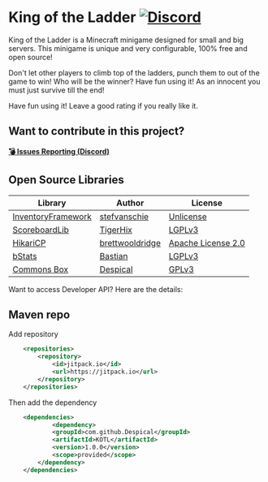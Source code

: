 # King of the Ladder [![Discord](https://img.shields.io/discord/345628548716822530.svg?color=7289DA&label=discord)](https://discord.gg/Vhyy4HA)
King of the Ladder is a Minecraft minigame designed for small and big servers. This minigame is unique and very configurable, 100% free and open source! 

Don't let other players to climb top of the ladders, punch them to out of the game to win! Who will be the winner? Have fun using it!
As an innocent you must just survive till the end!

Have fun using it! Leave a good rating if you really like it.

## Want to contribute in this project?
[**💣 Issues Reporting (Discord)**](https://discordapp.com/invite/Vhyy4HA)

## Open Source Libraries
| Library                                                     | Author                                          | License                                                                    |
|-------------------------------------------------------------|-------------------------------------------------|----------------------------------------------------------------------------|
| [InventoryFramework](https://github.com/stefvanschie/IF/)   | [stefvanschie](https://github.com/stefvanschie) | [Unlicense](https://github.com/stefvanschie/IF/blob/master/LICENSE)        |
| [ScoreboardLib](https://github.com/TigerHix/ScoreboardLib/) | [TigerHix](https://github.com/TigerHix)         | [LGPLv3](https://github.com/TigerHix/ScoreboardLib/blob/master/LICENSE)    |
| [HikariCP](https://github.com/brettwooldridge/HikariCP)     | [brettwooldridge](https://github.com/brettwooldridge) | [Apache License 2.0](https://github.com/brettwooldridge/HikariCP/blob/dev/LICENSE) |
| [bStats](https://github.com/Bastian/bStats-Metrics)         | [Bastian](https://github.com/Bastian)           | [LGPLv3](https://github.com/Bastian/bStats-Metrics/blob/master/LICENSE)    |
| [Commons Box](https://github.com/Despical/Commons-Box)        | [Despical](https://github.com/Despical)             | [GPLv3](https://github.com/Despical/Commons-Box/blob/master/LICENSE.md)      |

Want to access Developer API? Here are the details:

## Maven repo
Add repository
```xml
    <repositories>
        <repository>
            <id>jitpack.io</id>
            <url>https://jitpack.io</url>
        </repository>
    </repositories>
```
Then add the dependency
```xml
    <dependencies>
            <dependency>
            <groupId>com.github.Despical</groupId>
            <artifactId>KOTL</artifactId>
            <version>1.0.0</version>
            <scope>provided</scope>
        </dependency>
    </dependencies>
```
